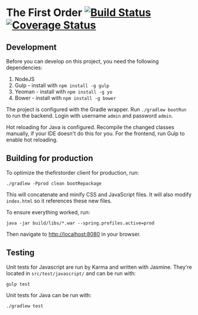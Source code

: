# The First Order [![Build Status](https://travis-ci.org/rubenwiersma/thefirstorder.svg?branch=dev)](https://travis-ci.org/rubenwiersma/thefirstorder)[![Coverage Status](https://coveralls.io/repos/github/rubenwiersma/thefirstorder/badge.svg?branch=dev)](https://coveralls.io/github/rubenwiersma/thefirstorder?branch=dev)

## Development
Before you can develop on this project, you need the following dependencies:

1. NodeJS
2. Gulp - install with `npm install -g gulp`
3. Yeoman - install with `npm install -g yo`
4. Bower - install with `npm install -g bower`

The project is configured with the Gradle wrapper. Run `./gradlew bootRun` to run the backend.
Login with username `admin` and password `admin`.

Hot reloading for Java is configured. Recompile the changed classes manually, if your IDE doesn't do this for you.
For the frontend, run Gulp to enable hot reloading.

## Building for production

To optimize the thefirstorder client for production, run:

    ./gradlew -Pprod clean bootRepackage

This will concatenate and minify CSS and JavaScript files. It will also modify `index.html` so it references
these new files.

To ensure everything worked, run:

    java -jar build/libs/*.war --spring.profiles.active=prod

Then navigate to [http://localhost:8080](http://localhost:8080) in your browser.

## Testing

Unit tests for Javascript are run by Karma and written with Jasmine. They're located in `src/test/javascript/` and can be run with:

    gulp test

Unit tests for Java can be run with:

    ./gradlew test

